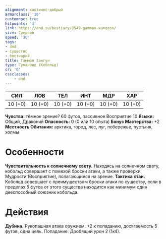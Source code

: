 ```yaml
---
alignment: хаотично-добрый
armorclass: '10'
customnpc: true
hitpoints: '4'
link: https://dnd.su/bestiary/8549-gammon-xungoon/
size: Средний
speed: '30'
tags:
- dnd
- существо
- бестиарий
title: Гаммон Зангун
type: Гуманоид (Кобольд)
cr: '0'
cssclasses:
    - dnd
---
```



| СИЛ | ЛОВ | ТЕЛ | ИНТ | МДР | ХАР |
|---|---|---|---|---|---|
| 10 (+0) | 10 (+0) | 10 (+0) | 10 (+0) | 10 (+0) | 10 (+0) |
**Чувства:** тёмное зрение? 60 футов, пассивное Восприятие 10
**Языки:** Общий, Драконий
**Опасность:** 0 (0 или 10 опыта)
**Бонус Мастерства:** +2
**Местность Обитания:** арктика, город, лес, луг, побережье, пустыня, холмы


# Особенности
**Чувствительность к солнечному свету.** Находясь на солнечном свету, кобольд совершает с помехой броски атаки, а также проверки Мудрости (Восприятие), полагающиеся на зрение.
**Тактика стаи.** Кобольд совершает с преимуществом броски атаки по существу, если в пределах 5 футов от этого существа находится как минимум один дееспособный союзник кобольда.


# Действия
**Дубина.** Рукопашная атака оружием: +2 к попаданию, досягаемость 5 футов, одна цель. Попадание: Дробящий урон 2 (1к4).